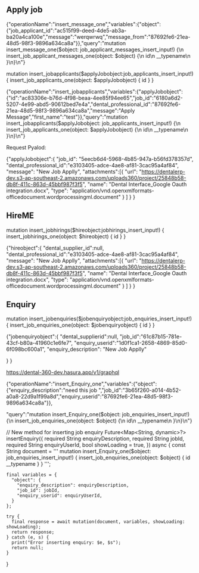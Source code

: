 
## Apply job



{"operationName":"insert_message_one","variables":{"object":{"job_applicant_id":"ac515f99-deed-4de5-ab3a-ba20a4ca100e","message":"werqwrwq","message_from":"87692fe6-21ea-48d5-98f3-9896a634ca8a"}},"query":"mutation insert_message_one($object: job_applicant_messages_insert_input!) {\n  insert_job_applicant_messages_one(object: $object) {\n    id\n    __typename\n  }\n}\n"}

mutation insert_jobapplicants($applyJobobject:job_applicants_insert_input!) {
  insert_job_applicants_one(object: $applyJobobject) {
    id
  }
}

{"operationName":"insert_jobapplicants","variables":{"applyJobobject":{"id":"ac83306e-b76d-4f98-beaa-4ee85f94ee65","job_id":"6180a6d2-5207-4e99-abd5-90612bed7e4a","dental_professional_id":"87692fe6-21ea-48d5-98f3-9896a634ca8a","message":"Apply Message","first_name":"test"}},"query":"mutation insert_jobapplicants($applyJobobject: job_applicants_insert_input!) {\n  insert_job_applicants_one(object: $applyJobobject) {\n    id\n    __typename\n  }\n}\n"}



Request Pyalod:

{"applyJobobject":{
  "job_id": "5eecb6d4-5968-4b85-947a-b56fd378357d",
        "dental_professional_id":"e3103405-adce-4ae8-af81-3cac95a4af84",
        "message": "New Job Applly",
        "attachments":[{ "url": "https://dentalerp-dev.s3-ap-southeast-2.amazonaws.com/uploads360/project/25848b58-db8f-411c-863d-45bbf987f3f5", "name": "Dental Interface_Google Oauth integration.docx", "type": "application/vnd.openxmlformats-officedocument.wordprocessingml.document" }
]
}
}

## HireME

mutation insert_jobhirings($hireobject:jobhirings_insert_input!) {
  insert_jobhirings_one(object: $hireobject) {
    id
  }
}

{"hireobject":{
  "dental_supplier_id":null,
        "dental_professional_id":"e3103405-adce-4ae8-af81-3cac95a4af84",
        "message": "New Job Applly",
        "attachments":[{ "url": "https://dentalerp-dev.s3-ap-southeast-2.amazonaws.com/uploads360/project/25848b58-db8f-411c-863d-45bbf987f3f5", "name": "Dental Interface_Google Oauth integration.docx", "type": "application/vnd.openxmlformats-officedocument.wordprocessingml.document" }
]
}
}

## Enquiry
mutation insert_jobenquiries($jobenquiryobject:job_enquiries_insert_input!) {
  insert_job_enquiries_one(object: $jobenquiryobject) {
    id
  }
}

{"jobenquiryobject":{
  "dental_supplierid":null,
    "job_id":"61c87b15-781e-43cf-b80a-41960c1e6fe7",
     "enquiry_userid":"1d0f1ca1-2658-4869-85d0-6f098bc600a1",
        "enquiry_description": "New Job Applly"

}
}


https://dental-360-dev.hasura.app/v1/graphql



{"operationName":"insert_Enquiry_one","variables":{"object":{"enquiry_description":"need this job ","job_id":"3b65f260-a014-4b52-a0a8-22d9a1f99a8d","enquiry_userid":"87692fe6-21ea-48d5-98f3-9896a634ca8a"}},


"query":"mutation insert_Enquiry_one($object: job_enquiries_insert_input!) {\n  insert_job_enquiries_one(object: $object) {\n    id\n    __typename\n  }\n}\n"}



// New method for inserting job enquiry
  Future<Map<String, dynamic>?> insertEnquiry({
    required String enquiryDescription,
    required String jobId,
    required String enquiryUserId,
    bool showLoading = true,
  }) async {
    const String document = '''
      mutation insert_Enquiry_one(\$object: job_enquiries_insert_input!) {
        insert_job_enquiries_one(object: \$object) {
          id
          __typename
        }
      }
    ''';

    final variables = {
      "object": {
        "enquiry_description": enquiryDescription,
        "job_id": jobId,
        "enquiry_userid": enquiryUserId,
      }
    };

    try {
      final response = await mutation(document, variables, showLoading: showLoading);
      return response;
    } catch (e, s) {
      print("Error inserting enquiry: $e, $s");
      return null;
    }
  }